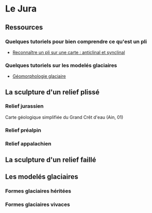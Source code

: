 # Le Jura

## Ressources

### Quelques tutoriels pour bien comprendre ce qu'est un pli

- [Reconnaître un pli sur une carte : anticlinal et synclinal](https://www.youtube.com/watch?v=oypBED6IC7w)

### Quelques tutoriels sur les modelés glaciaires

- [Géomorphologie glaciaire](https://www.youtube.com/watch?v=ECR9OcwkBVA)

## La sculpture d'un relief plissé

### Relief jurassien

Carte géologique simplifiée du Grand Crêt d'eau (Ain, 01)

### Relief préalpin

### Relief appalachien

## La sculpture d'un relief faillé

## Les modelés glaciaires

### Formes glaciaires héritées

### Formes glaciaires vivaces
